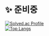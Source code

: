 # ✨ 준비중
<!--
**jetty8013/jetty8013** is a ✨ _special_ ✨ repository because its `README.md` (this file) appears on your GitHub profile.

Here are some ideas to get you started:

- 🔭 I’m currently working on ...
- 👯 I’m looking to collaborate on ...
- 🤔 I’m looking for help with ...
- 💬 Ask me about ...
- 📫 How to reach me: ...
- 😄 Pronouns: ...
- ⚡ Fun fact: ...
-->

[![Solved.ac Profile](http://mazassumnida.wtf/api/v2/generate_badge?boj=jetty8013)](https://solved.ac/jetty8013/)   
[![Top Langs](https://github-readme-stats.vercel.app/api/top-langs/?username=jetty8013&layout=compact)](https://github.com/anuraghazra/github-readme-stats)

